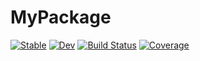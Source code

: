 # MyPackage

[![Stable](https://img.shields.io/badge/docs-stable-blue.svg)](https://solenedelannoy.github.io/MyPackage.jl/stable/)
[![Dev](https://img.shields.io/badge/docs-dev-blue.svg)](https://solenedelannoy.github.io/MyPackage.jl/dev/)
[![Build Status](https://github.com/solenedelannoy/MyPackage.jl/actions/workflows/CI.yml/badge.svg?branch=master)](https://github.com/solenedelannoy/MyPackage.jl/actions/workflows/CI.yml?query=branch%3Amaster)
[![Coverage](https://codecov.io/gh/solenedelannoy/MyPackage.jl/branch/master/graph/badge.svg)](https://codecov.io/gh/solenedelannoy/MyPackage.jl)
